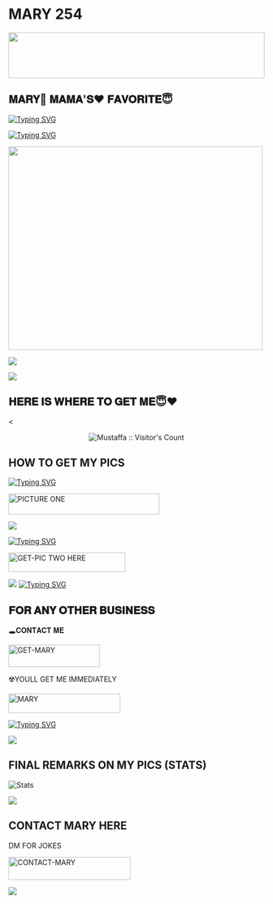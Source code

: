 # MARY 254



<img src="https://i.imgur.com/dBaSKWF.gif" height="90" width="100%">

## 𝐌𝐀𝐑𝐘💞 𝐌𝐀𝐌𝐀'𝐒❤️ 𝐅𝐀𝐕𝐎𝐑𝐈𝐓𝐄😇

[![Typing SVG](https://readme-typing-svg.herokuapp.com?font=Rockstar-ExtraBold&size=30&pause=1000&color=0000FF&center=true&vCenter=true&width=815&height=60&lines=▇+▇+▇+▇+▇+▇+▇)](https://git.io/typing-svg) 




[![Typing SVG](https://readme-typing-svg.herokuapp.com?font=Rockstar-ExtraBold&size=30&pause=1000&color=0000FF&center=true&vCenter=true&width=815&height=60&lines=𝐓𝐇𝐈𝐒+𝐈𝐒+⭕+𝐌𝐀𝐑𝐘+𝐌𝐀𝐌𝐀𝐒+𝐅𝐀𝐕𝐎𝐑𝐈𝐓𝐄)](https://git.io/typing-svg) 

<p align="centre"><img src="https://i.ibb.co/KcHJpcsZ/IMG-20250203-WA0063.jpg" width="500" height="400" />




<a><img src='https://i.imgur.com/LyHic3i.gif'/></a>


<a><img src='https://i.imgur.com/LyHic3i.gif'/></a>

## 𝐇𝐄𝐑𝐄 𝐈𝐒 𝐖𝐇𝐄𝐑𝐄 𝐓𝐎 𝐆𝐄𝐓 𝐌𝐄😇❤️ 


<

 <p align="center"><img src="https://profile-counter.glitch.me/{MARY}/count.svg" alt="Mustaffa :: Visitor's Count" old_src="https://profile-counter.glitch.me/{mustaffa}/count.svg" /></p>






## HOW TO GET MY PICS

  
[![Typing SVG](https://readme-typing-svg.herokuapp.com?font=Rockstar-ExtraBold&color=blue&lines=𝐓𝐀𝐏+𝐅𝐎𝐑+𝐏𝐈𝐂𝐓𝐔𝐑𝐄+𝐎𝐍𝐄)](https://git.io/typing-svg)
 

  
   
   <a href="https://i.ibb.co/KcHJpcsZ/IMG-20250203-WA0063.jpg"><img title="PICTURE ONE" src="https://img.shields.io/badge/PICTURE-ONE-h?color=blue&style=for-the-badge&logo=audi" width="297" height="40.45"/></a></p>


<a><img src='https://i.imgur.com/LyHic3i.gif'/></a>

 
 
[![Typing SVG](https://readme-typing-svg.herokuapp.com?font=Rockstar-ExtraBold&color=blue&lines=𝐏𝐈𝐂𝐓𝐔𝐑𝐄+𝐓𝐖𝐎+𝐈𝐒+𝐇𝐄𝐑𝐄+❤️)](https://git.io/typing-svg)
 


  <a href="https://i.ibb.co/KcHJpcsZ/IMG-20250203-WA0063.jpg"><img title="GET-PIC TWO HERE" src="https://img.shields.io/badge/GET-PIC TWO HERE-h?color=green&style=for-the-badge&logo=nike" width="230" height="38.45"/></a></p>

  
  <a><img src='https://i.imgur.com/LyHic3i.gif'/></a>
[![Typing SVG](https://readme-typing-svg.herokuapp.com?font=Rockstar-ExtraBold&color=blue&lines=𝐅𝐈𝐍𝐀𝐋+𝐏𝐈𝐂+𝐇𝐄𝐑𝐄)](https://git.io/typing-svg)


 
  

 
## 𝐅𝐎𝐑 𝐀𝐍𝐘 𝐎𝐓𝐇𝐄𝐑 𝐁𝐔𝐒𝐈𝐍𝐄𝐒𝐒

   🕳𝐂𝐎𝐍𝐓𝐀𝐂𝐓 𝐌𝐄
   
   <a href="https://signup.heroku.com/"><img title="GET-MARY" src="https://img.shields.io/badge/GET-MARY-h?color=purple&style=for-the-badge&logo=heroku" width="180" height="43.45"/></a></p>

   ☢️YOULL GET ME IMMEDIATELY

 <a href="https://i.ibb.co/KcHJpcsZ/IMG-20250203-WA0063.jpg"><img title="MARY" src="https://img.shields.io/badge/MARY-h?color=purple&style=for-the-badge&logo=heroku" width="220" height="38.45"/></a></p>

 
 [![Typing SVG](https://readme-typing-svg.herokuapp.com?font=Rockstar-ExtraBold&size=30&pause=1000&color=0000FF&center=true&vCenter=true&width=815&height=60&lines=▭+▬+▭+▬+▭+▬+▭+▬+▭+▬+▭)](https://git.io/typing-svg) 

<a><img src='https://i.imgur.com/LyHic3i.gif'/></a>

## FINAL REMARKS ON MY PICS (STATS)

![ Stats](https://github-readme-stats.vercel.app/api/pin/?username=Popkiddevs&repo=POPKID-XTECH&show_owner=true&theme=light)









<a><img src='https://i.imgur.com/LyHic3i.gif'/></a>

## CONTACT MARY HERE
  DM FOR JOKES

   <a href="https://i.ibb.co/KcHJpcsZ/IMG-20250203-WA0063.jpg"><img title="CONTACT-MARY" src="https://img.shields.io/badge/CONTACT-MARY-h?color=black&style=for-the-badge&logo=audi" width="240" height="45.45"/></a></p>

<a><img src='https://i.imgur.com/LyHic3i.gif'/></a>

